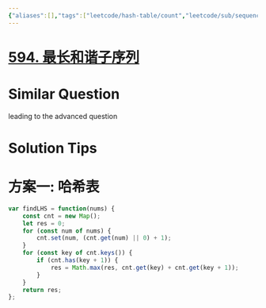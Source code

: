 ```yaml
---
{"aliases":[],"tags":["leetcode/hash-table/count","leetcode/sub/sequence"],"review-dates":[],"dg-publish":true,"difficulty":"easy","date-created":"2023-05-25-Thu, 10:24:55 am","date-modified":"2023-05-25-Thu, 10:25:26 am","permalink":"/programming/basic/leetcode/594. 最长和谐子序列/","dgPassFrontmatter":true}
---
```



# [594. 最长和谐子序列](https://leetcode.cn/problems/longest-harmonious-subsequence/)

# Similar Question

leading to the advanced question

# Solution Tips

# 方案一: 哈希表

```js
var findLHS = function(nums) {
    const cnt = new Map();
    let res = 0;
    for (const num of nums) {
        cnt.set(num, (cnt.get(num) || 0) + 1);
    }
    for (const key of cnt.keys()) {
        if (cnt.has(key + 1)) {
            res = Math.max(res, cnt.get(key) + cnt.get(key + 1));
        }
    }
    return res;
};
```
